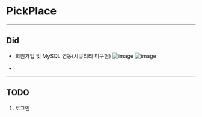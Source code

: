 # PickPlace
---
## Did
- 회원가입 및 MySQL 연동(시큐리티 미구현)
![image](https://github.com/user-attachments/assets/e58eae47-f347-4b2c-8e0a-95577a6bb7f7)
![image](https://github.com/user-attachments/assets/b40fa5c8-da61-4a45-8085-7f0b5eb89907)

- 
---
## TODO
1. 로그인

